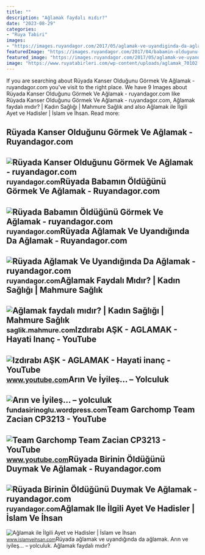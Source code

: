 ```yaml
---
title: ""
description: "Ağlamak faydalı mıdır?"
date: "2023-08-29"
categories:
- "Ruya Tabiri"
images:
- "https://images.ruyandagor.com/2017/05/aglamak-ve-uyandiginda-da-aglamak-1300.jpg"
featuredImage: "https://images.ruyandagor.com/2017/04/babamin-oldugunu-gormek-ve-aglamak-1811.jpg"
featured_image: "https://images.ruyandagor.com/2017/05/aglamak-ve-uyandiginda-da-aglamak-1300.jpg"
image: "https://www.ruyatabirleri.com/wp-content/uploads/aglamak_70102.jpg"
---
```


If you are searching about Rüyada Kanser Olduğunu Görmek Ve Ağlamak - ruyandagor.com you've visit to the right place. We have 9 Images about Rüyada Kanser Olduğunu Görmek Ve Ağlamak - ruyandagor.com like Rüyada Kanser Olduğunu Görmek Ve Ağlamak - ruyandagor.com, Ağlamak faydalı mıdır? | Kadın Sağlığı | Mahmure Sağlık and also Ağlamak ile İlgili Ayet ve Hadisler | İslam ve İhsan. Read more:

Rüyada Kanser Olduğunu Görmek Ve Ağlamak - Ruyandagor.com
---------------------------------------------------------

 ![Rüyada Kanser Olduğunu Görmek Ve Ağlamak - ruyandagor.com](https://images.ruyandagor.com/2017/04/kanser-oldugunu-gormek-ve-aglamak-1238.jpg) <small>ruyandagor.com</small>Rüyada Babamın Öldüğünü Görmek Ve Ağlamak - Ruyandagor.com
----------------------------------------------------------

 ![Rüyada Babamın Öldüğünü Görmek Ve Ağlamak - ruyandagor.com](https://images.ruyandagor.com/2017/04/babamin-oldugunu-gormek-ve-aglamak-1811.jpg) <small>ruyandagor.com</small>Rüyada Ağlamak Ve Uyandığında Da Ağlamak - Ruyandagor.com
---------------------------------------------------------

 ![Rüyada Ağlamak Ve Uyandığında Da Ağlamak - ruyandagor.com](https://images.ruyandagor.com/2017/05/aglamak-ve-uyandiginda-da-aglamak-1300.jpg) <small>ruyandagor.com</small>Ağlamak Faydalı Mıdır? | Kadın Sağlığı | Mahmure Sağlık
-------------------------------------------------------

 ![Ağlamak faydalı mıdır? | Kadın Sağlığı | Mahmure Sağlık](http://i.mahmure.com/g/2014/2/6/aglamak_17e6cde5-b4a5-4018-a10d-a0500a1b4b3d_1.jpg) <small>saglik.mahmure.com</small>Izdırabı AŞK - AGLAMAK - Hayati Inanç - YouTube
-----------------------------------------------

 ![Izdırabı AŞK - AGLAMAK - Hayati inanç - YouTube](https://i.ytimg.com/vi/lDbcliB4O8U/maxresdefault.jpg?sqp=-oaymwEmCIAKENAF8quKqQMa8AEB-AHeA4AC4AOKAgwIABABGGUgTihEMA8=&rs=AOn4CLDbMHCK2VE29FNqjc-waLN_cRVz8g) <small>www.youtube.com</small>Arın Ve İyileş… – Yolculuk
--------------------------

 ![Arın ve İyileş… – yolculuk](https://www.ruyatabirleri.com/wp-content/uploads/aglamak_70102.jpg) <small>fundasirinoglu.wordpress.com</small>Team Garchomp Team Zacian CP3213 - YouTube
------------------------------------------

 ![Team Garchomp Team Zacian CP3213 - YouTube](https://i.ytimg.com/vi/HYLCwcE-Dgc/maxres2.jpg?sqp=-oaymwEoCIAKENAF8quKqQMcGADwAQH4AYwCgALgA4oCDAgAEAEYRSBHKGUwDw==&rs=AOn4CLC_ulBvmvqa2cf2uT56Qfk3FCYaDA) <small>www.youtube.com</small>Rüyada Birinin Öldüğünü Duymak Ve Ağlamak - Ruyandagor.com
----------------------------------------------------------

 ![Rüyada Birinin Öldüğünü Duymak Ve Ağlamak - ruyandagor.com](https://images.ruyandagor.com/2017/04/birinin-oldugunu-duymak-ve-aglamak-1344.jpg) <small>ruyandagor.com</small>Ağlamak Ile İlgili Ayet Ve Hadisler | İslam Ve İhsan
----------------------------------------------------

 ![Ağlamak ile İlgili Ayet ve Hadisler | İslam ve İhsan](https://www.islamveihsan.com/wp-content/uploads/2021/05/aglamak-ile-ilgili-ayet-ve-hadisler-179653-m.jpg) <small>www.islamveihsan.com</small>Rüyada ağlamak ve uyandığında da ağlamak. Arın ve i̇yileş… – yolculuk. Ağlamak faydalı mıdır?
